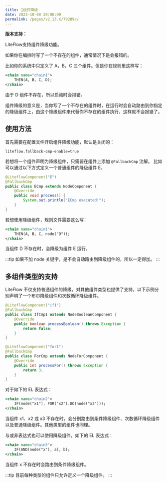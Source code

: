 ```yaml
---
title: 🥠组件降级
date: 2023-10-08 20:06:00
permalink: /pages/v2.13.X/79289a/
---
```


**版本支持：**<Badge text="v2.11.1+" vertical="middle"/>

LiteFlow支持组件降级功能。

如果你在编排时写了一个不存在的组件，通常情况下是会报错的。

比如你的系统中只定义了 A，B，C 三个组件。但是你在规则里这样写：

```xml
<chain name="chain1">
    THEN(A, B, C, D);
</chain>
```

由于 D 组件不存在，所以启动时会报错。

组件降级的意义是，当你写了一个不存在的组件时，在运行时会自动路由到你指定的降级组件上，由这个降级组件来代替你不存在的组件执行，这样就不会报错了。

## 使用方法
首先需要在配置文件开启组件降级功能，默认是关闭的：

```properties
liteflow.fallback-cmp-enable=true
```

若想将一个组件声明为降级组件，只需要在组件上添加 `@FallbackCmp` 注解。
比如可以通过以下方式定义一个普通组件的降级组件 E。
``` Java
@LiteflowComponent("E")
@FallbackCmp
public class ECmp extends NodeComponent {
    @Override
    public void process() {
        System.out.println("ECmp executed!");
    }
}
```

若想使用降级组件，规则文件需要这么写：

```xml
<chain name="chain1">
    THEN(A, B, C, node("D"));
</chain>
```

当组件 D 不存在时，会降级为组件 E 运行。

:::tip
如果不加 node 关键字，是不会自动路由到降级组件的，所以一定得加。
:::

## 多组件类型的支持
LiteFlow 不仅支持普通组件的降级，对其他组件类型也提供了支持。以下示例分别声明了一个布尔降级组件和次数循环降级组件。
``` Java
@LiteflowComponent("if1")
@FallbackCmp
public class IfCmp1 extends NodeBooleanComponent {
    @Override
    public boolean processBoolean() throws Exception {
        return false;
    }
}
```
``` Java
@LiteflowComponent("for1")
@FallbackCmp
public class ForCmp extends NodeForComponent {
    @Override
    public int processFor() throws Exception {
        return 3;
    }
} 
```

对于如下的 EL 表达式：
``` XML
<chain name="chain2">
    IF(node("x1"), FOR("x2").DO(node("x3")));
</chain>
```
当组件 x1、x2 或 x3 不存在时，会分别路由到条件降级组件、次数循环降级组件以及普通降级组件。其他类型的组件也同理。

与或非表达式也可以使用降级组件，如下的 EL 表达式：
``` XML
<chain name="chain3">
    IF(AND(node("x"), a), b);
</chain>
```
当组件 x 不存在时会路由到条件降级组件。

:::tip
目前每种类型的组件只允许定义一个降级组件。
:::